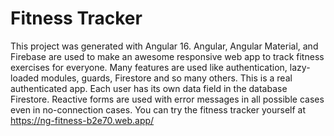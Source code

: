 # Fitness Tracker

This project was generated with Angular 16. Angular, Angular Material, and Firebase are used to make an awesome responsive web app to track fitness exercises for everyone. Many features are used like authentication, lazy-loaded modules, guards, Firestore and so many others. This is a real authenticated app. Each user has its own data field in the database Firestore. Reactive forms are used with error messages in all possible cases even in no-connection cases. You can try the fitness tracker yourself at https://ng-fitness-b2e70.web.app/

